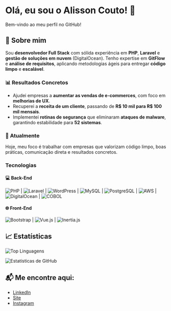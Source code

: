 # Olá, eu sou o Alisson Couto! 👋

Bem-vindo ao meu perfil no GitHub!

## 🚀 Sobre mim

Sou **desenvolvedor Full Stack** com sólida experiência em **PHP**, **Laravel** e **gestão de soluções em nuvem** (DigitalOcean). Tenho expertise em **GitFlow** e **análise de requisitos**, aplicando metodologias ágeis para entregar **código limpo** e **escalável**.

### 📊 **Resultados Concretos**
- Ajudei empresas a **aumentar as vendas de e-commerces**, com foco em **melhorias de UX**.
- Recuperei a **receita de um cliente**, passando de **R$ 10 mil para R$ 100 mil mensais**.
- Implementei **rotinas de segurança** que eliminaram **ataques de malware**, garantindo estabilidade para **52 sistemas**.

### 🧠 **Atualmente**
Hoje, meu foco é trabalhar com empresas que valorizam código limpo, boas práticas, comunicação direta e resultados concretos.

### Tecnologias

#### 💻 **Back-End**

![PHP](https://img.shields.io/badge/PHP-777BB4?style=flat&logo=php&logoColor=white) | ![Laravel](https://img.shields.io/badge/Laravel-EF4135?style=flat&logo=laravel&logoColor=white) | ![WordPress](https://img.shields.io/badge/WordPress-21759B?style=flat&logo=wordpress&logoColor=white) | ![MySQL](https://img.shields.io/badge/MySQL-4479A1?style=flat&logo=mysql&logoColor=white) | ![PostgreSQL](https://img.shields.io/badge/PostgreSQL-4169E1?style=flat&logo=postgresql&logoColor=white) | ![AWS](https://img.shields.io/badge/AWS-232F3E?style=flat&logo=amazonaws&logoColor=white) | ![DigitalOcean](https://img.shields.io/badge/DigitalOcean-0080FF?style=flat&logo=digitalocean&logoColor=white) | ![COBOL](https://img.shields.io/badge/COBOL-005A8D?style=flat&logo=cobol&logoColor=white)

#### 🌐 **Front-End**

![Bootstrap](https://img.shields.io/badge/Bootstrap-7952B3?style=flat&logo=bootstrap&logoColor=white) | ![Vue.js](https://img.shields.io/badge/Vue.js-4FC08D?style=flat&logo=vue.js&logoColor=white) | ![Inertia.js](https://img.shields.io/badge/Inertia.js-4FC08D?style=flat&logo=vue.js&logoColor=white)

## 📈 Estatísticas
![Top Linguagens](https://github-readme-stats.vercel.app/api/top-langs/?username=AlissonCouto&layout=compact)

![Estatísticas de GitHub](https://github-readme-stats.vercel.app/api?username=AlissonCouto&show_icons=true&count_private=true&hide=prs&hide_title=true&theme=radical)

## 📬 Me encontre aqui:
- [LinkedIn](https://www.linkedin.com/in/alisson-couto/)
- [Site](https://alissoncouto.com.br)
- [Instagram](https://www.instagram.com/_alissonvc_/)

<!--
**AlissonCouto/AlissonCouto** is a ✨ _special_ ✨ repository because its `README.md` (this file) appears on your GitHub profile.

Here are some ideas to get you started:

- 🔭 I’m currently working on ...
- 🌱 I’m currently learning ...
- 👯 I’m looking to collaborate on ...
- 🤔 I’m looking for help with ...
- 💬 Ask me about ...
- 📫 How to reach me: ...
- 😄 Pronouns: ...
- ⚡ Fun fact: ...
-->
